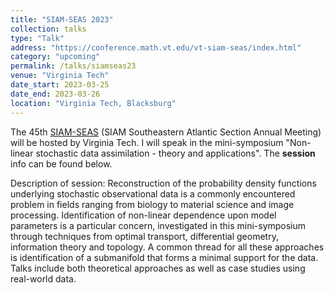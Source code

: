 ```yaml
---
title: "SIAM-SEAS 2023"
collection: talks
type: "Talk"
address: "https://conference.math.vt.edu/vt-siam-seas/index.html"
category: "upcoming"
permalink: /talks/siamseas23
venue: "Virginia Tech"
date_start: 2023-03-25
date_end: 2023-03-26
location: "Virginia Tech, Blacksburg"
---
```


The 45th [SIAM-SEAS](https://conference.math.vt.edu/vt-siam-seas/index.html) (SIAM Southeastern Atlantic Section Annual Meeting) will be hosted by Virginia Tech.
I will speak in the mini-symposium "Non-linear stochastic data assimilation - theory and applications". The  __session__ info can be found below.

Description of session: Reconstruction of the probability density functions 
underlying stochastic observational data is a commonly encountered 
problem in fields ranging from biology to material science and image 
processing. Identification of non-linear dependence upon model 
parameters is a particular concern, investigated in this mini-symposium 
through techniques from optimal transport, differential geometry, 
information theory and topology. A common thread for all these 
approaches is identification of a submanifold that forms a minimal 
support for the data. Talks include both theoretical approaches as well 
as case studies using real-world data.

